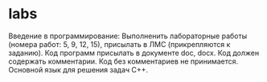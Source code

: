 # labs
Введение в программирование: Выполненить лабораторные работы (номера работ: 5, 9, 12, 15), присылать в ЛМС (прикрепляются к заданию). Код программ присылать в документе doc, docx. Код должен содержать комментарии. Код без комментариев не принимается. Основной язык для решения задач С++.
